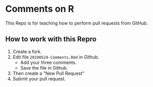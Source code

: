 # Comments on R

This Repo is for teaching how to perform pull requests from GitHub.

## How to work with this Repro

1. Create a fork.
2. Edit file `20190524-Comments.Rmd` in Github.
    + Add your three comments.
    + Save the file in Github.
3. Then create a "New Pull Request"
4. Submit your pull request.
